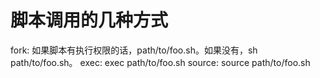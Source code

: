 # 脚本调用的几种方式

fork: 如果脚本有执行权限的话，path/to/foo.sh。如果没有，sh path/to/foo.sh。
exec: exec path/to/foo.sh
source: source path/to/foo.sh

